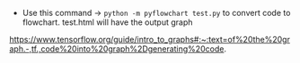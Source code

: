 - Use this command -> ```python -m pyflowchart test.py``` to convert code to flowchart. test.html will have the output graph

https://www.tensorflow.org/guide/intro_to_graphs#:~:text=of%20the%20graph.-,tf.,code%20into%20graph%2Dgenerating%20code. 
